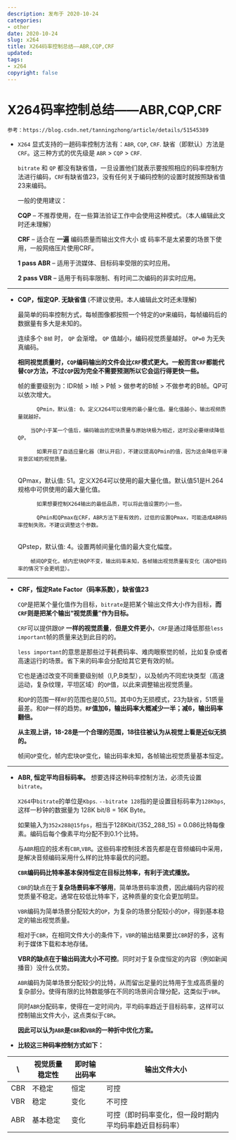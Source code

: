 ```yaml
---
description: 发布于 2020-10-24
categories:
- other
date: 2020-10-24
slug: x264
title: X264码率控制总结——ABR,CQP,CRF
updated:
tags:
- x264
copyright: false
---
```


# X264码率控制总结——ABR,CQP,CRF

```
参考：https://blog.csdn.net/tanningzhong/article/details/51545389
```

*   `X264` 显式支持的一趟码率控制方法有：`ABR`, `CQP`, `CRF`. 缺省（即默认）方法是`CRF`。这三种方式的优先级是 `ABR` > `CQP` > `CRF`.

    `bitrate` 和 `QP` 都没有缺省值，一旦设置他们就表示要按照相应的码率控制方法进行编码，`CRF`有缺省值23，没有任何关于编码控制的设置时就按照缺省值23来编码。

    一般的使用建议：

    **CQP** – 不推荐使用，在一些算法验证工作中会使用这种模式。（本人编辑此文时还未理解）

    **CRF** – 适合在 **一遍** 编码质量而输出文件大小 或 码率不是太紧要的场景下使用，一般网络压片使用CRF。

    **1 pass ABR** – 适用于流媒体、目标码率受限的实时应用。

    **2 pass VBR** – 适用于有码率限制、有时间二次编码的非实时应用。

***

*   **CQP，恒定QP. 无缺省值** (不建议使用。本人编辑此文时还未理解)

    最简单的码率控制方式，每帧图像都按照一个特定的`QP`来编码，每帧编码后的数据量有多大是未知的。

    连续多个 `B帧` 时， `QP` 会渐增。 `QP` 值越小，编码视觉质量越好。 `QP=0` 为无失真编码。

    **相同视觉质量时，`CQP`编码输出的文件会比`CRF`模式更大。一般而言`CRF`都能代替`CQP`方法，不过`CQP`因为完全不需要预测所以它会运行得更快一些。**

    帧的重要级别为：IDR帧 > I帧 > P帧 > 做参考的B帧 > 不做参考的B帧。QP可以依次增大。

    ```
          QPmin，默认值: 0。定义X264可以使用的最小量化值。量化值越小，输出视频质量就越好。
      
      	当QP小于某一个值后，编码输出的宏块质量与原始块极为相近，这时没必要继续降低QP。
      	
          如果开启了自适应量化器（默认开启），不建议提高QPmin的值，因为这会降低平滑背景区域的视觉质量。
    ```

    \
    QPmax，默认值: 51。定义X264可以使用的最大量化值。默认值51是H.264规格中可供使用的最大量化值。

    ```
          如果想要控制X264输出的最低品质，可以将此值设置的小一些。
          
          QPmin和QPmax在CRF，ABR方法下是有效的，过低的设置QPmax，可能造成ABR码率控制失败。不建议调整这个参数。
    ```

    \
    QPstep，默认值: 4。设置两帧间量化值的最大变化幅度。

    ```
      	帧间QP变化，帧内宏块QP不变，输出码率未知，各帧输出视觉质量有变化（高QP低码率的情况下会更明显）。
    ```

***

*   **CRF，恒定Rate Factor（码率系数），缺省值23**

    `CQP`是把某个量化值作为目标，`bitrate`是把某个输出文件大小作为目标，**而`CRF`则是把某个输出“视觉质量”作为目标。**

    `CRF`可以提供跟`QP` **一样的视觉质量**，**但是文件更小**，`CRF`是通过降低那些`less important`帧的质量来达到此目的的。

    `less important`的意思是那些过于耗费码率、难肉眼察觉的帧，比如复杂或者高速运行的场景。省下来的码率会分配给其它更有效的帧。

    它也是通过改变不同重要级别帧（I,P,B类型），以及帧内不同宏块类型（高速运动，复杂纹理，平坦区域）的`QP`值，以此来调整输出视觉质量。

    和`QP`的范围一样`RF`的范围也是\[0,51]。其中0为无损模式，23为缺省，51质量最差。和`QP`一样的趋势。**`RF`值加6，输出码率大概减少一半；减6，输出码率翻倍。**

    **从主观上讲，18-28是一个合理的范围，18往往被认为从视觉上看是近似无损的。**

    帧间`QP`变化，帧内宏块`QP`变化，输出码率未知，各帧输出视觉质量基本恒定。

***

*   **ABR, 恒定平均目标码率。** 想要选择这种码率控制方法，必须先设置`bitrate`。

    `X264`中`bitrate`的单位是`Kbps`. `--bitrate 128`指的是设置目标码率为`128Kbps`, 这样一秒钟的数据量为 128K bit/8 = 16K Byte。

    如果输入为`352x288@15fps`，相当于128Kbit/(352_288_15) = 0.086比特每像素。编码后每个像素平均分配不到0.1个比特。

    与`ABR`相应的技术有`CBR`,`VBR`。这些码率控制技术首先都是在音频编码中采用，是解决音频编码采用什么样的比特率最优的问题。

    **`CBR`编码码比特率基本保持恒定在目标比特率，有利于流式播放。**

    `CBR`的缺点在于**复杂场景码率不够用**，简单场景码率浪费，因此编码内容的视觉质量不稳定。通常在较低比特率下，这种质量的变化会更加明显。

    `VBR`编码为简单场景分配较大的`QP`，为复杂的场景分配较小的`QP`，得到基本稳定的输出视觉质量。

    相对于`CBR`，在相同文件大小的条件下，`VBR`的输出结果要比`CBR`好的多，这有利于媒体下载和本地存储。

    **VBR的缺点在于输出码流大小不可控**。同时对于复杂度恒定的内容（例如新闻播音）没什么优势。

    `ABR`编码为简单场景分配较少的比特，从而留出足量的比特用于生成高质量的复杂部分。使得有限的比特数能够在不同的场景间合理分配，这类似于`VBR`。

    同时`ABR`分配码率，使得在一定时间内，平均码率趋近于目标码率，这样可以控制输出文件大小，这点类似于`CBR`。

    **因此可以认为`ABR`是`CBR`和`VBR`的一种折中优化方案。**
* **比较这三种码率控制方式如下：**

| \\  | 视觉质量稳定性 | 即时输出码率 | 输出文件大小                      |
| --- | ------- | ------ | --------------------------- |
| CBR | 不稳定     | 恒定     | 可控                          |
| VBR | 稳定      | 变化     | 不可控                         |
| ABR | 基本稳定    | 变化     | 可控（即时码率变化，但一段时期内平均码率趋近目标码率） |
